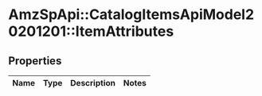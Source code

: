 # AmzSpApi::CatalogItemsApiModel20201201::ItemAttributes

## Properties
Name | Type | Description | Notes
------------ | ------------- | ------------- | -------------

